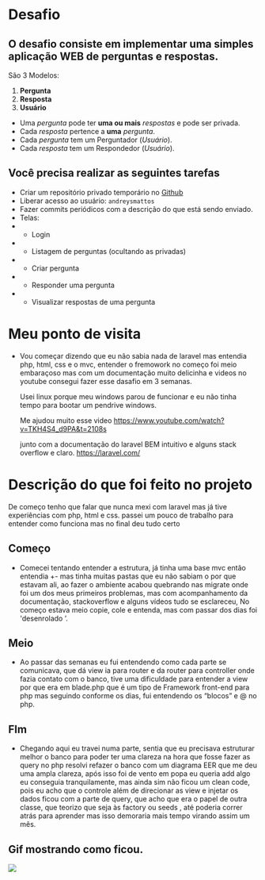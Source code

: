 # Desafio

##  O desafio consiste em implementar uma simples aplicação WEB de **perguntas e respostas**.

São 3 Modelos:

1. **Pergunta**
2. **Resposta**
3. **Usuário**

- Uma *pergunta* pode ter **uma ou mais** *respostas* e pode ser privada.
- Cada *resposta* pertence a **uma** *pergunta*.
- Cada *pergunta* tem um Perguntador (*Usuário*).
- Cada *resposta* tem um Respondedor (*Usuário*).

## Você precisa realizar as seguintes tarefas

- Criar um repositório privado temporário no [Github](https://github.com/)
- Liberar acesso ao usuário: `andreysmattos`
- Fazer commits periódicos com a descrição do que está sendo enviado.
- Telas:
- - Login
- - Listagem de perguntas (ocultando as privadas)
- - Criar pergunta
- - Responder uma pergunta
- - Visualizar respostas de uma pergunta


# Meu ponto de visita


- Vou começar dizendo que eu não sabia nada de laravel mas entendia php, html, css e o mvc,
entender o fremowork no começo foi meio embaraçoso mas com um documentação muito delicinha e
videos no youtube consegui fazer esse dasafio em 3 semanas.

  Usei linux porque meu windows parou de funcionar e eu não tinha tempo para bootar um pendrive windows.

  Me ajudou muito esse video 
https://www.youtube.com/watch?v=TKH4S4_d9PA&t=2108s

  junto com a documentação do laravel BEM intuitivo e alguns stack overflow e claro.
https://laravel.com/


# Descrição do que foi feito no projeto

De começo tenho que falar que nunca mexi com laravel mas já tive experiências com php, 
html  e css. passei um pouco de trabalho para entender como funciona mas no final deu tudo certo 

## Começo 

- Comecei tentando entender a estrutura, já tinha uma base mvc então entendia +- 
mas tinha muitas pastas que eu não sabiam o  por que estavam ali, ao fazer o ambiente
acabou quebrando nas migrate onde foi um dos meus primeiros problemas, mas com acompanhamento
da documentação, stackoverflow e alguns vídeos tudo se esclareceu, No começo estava meio copie,
cole e entenda, mas com passar dos dias foi 'desenrolado ’.

## Meio 

- Ao passar das semanas eu fui entendendo como cada parte se comunicava, que dá view ia para
router e da router para controller onde fazia contato com o banco, tive uma dificuldade para
entender a view por que era em blade.php  que é  um tipo de Framework front-end para php mas
seguindo conforme os dias, fui entendendo os “blocos” e @ no php.

## FIm 

- Chegando aqui eu travei numa parte, sentia que eu precisava estruturar melhor o banco
para poder ter uma clareza na hora que fosse fazer as query no php resolvi refazer o banco
com um  diagrama EER  que me deu uma ampla clareza, após isso foi de vento em popa eu queria 
add algo eu conseguia  tranquilamente,  mas ainda sim não ficou um clean code, pois eu 
acho que o controle além de direcionar as view e injetar os dados ficou com a parte de query,
que acho que era o papel de outra classe, que teorizo que seja às factory ou  seeds , até
poderia correr atrás para aprender mas isso demoraria mais tempo virando assim um mês.

## Gif mostrando como ficou.
![](Peek.gif)
